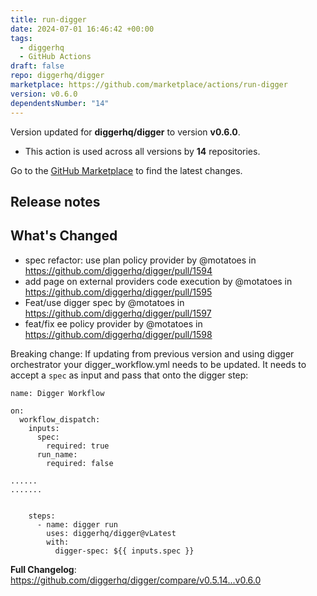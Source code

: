 ```yaml
---
title: run-digger
date: 2024-07-01 16:46:42 +00:00
tags:
  - diggerhq
  - GitHub Actions
draft: false
repo: diggerhq/digger
marketplace: https://github.com/marketplace/actions/run-digger
version: v0.6.0
dependentsNumber: "14"
---
```



Version updated for **diggerhq/digger** to version **v0.6.0**.
- This action is used across all versions by **14** repositories.

Go to the [GitHub Marketplace](https://github.com/marketplace/actions/run-digger) to find the latest changes.

## Release notes

## What's Changed
* spec refactor: use plan policy provider by @motatoes in https://github.com/diggerhq/digger/pull/1594
* add page on external providers code execution by @motatoes in https://github.com/diggerhq/digger/pull/1595
* Feat/use digger spec by @motatoes in https://github.com/diggerhq/digger/pull/1597
* feat/fix ee policy provider by @motatoes in https://github.com/diggerhq/digger/pull/1598

Breaking change: If updating from previous version and using digger orchestrator your digger_workflow.yml needs to be updated. It needs to accept a `spec` as input and pass that onto the digger step:

```
name: Digger Workflow

on:
  workflow_dispatch:
    inputs:
      spec:
        required: true
      run_name:
        required: false

......
.......


    steps:
      - name: digger run
        uses: diggerhq/digger@vLatest
        with:
          digger-spec: ${{ inputs.spec }}

```

**Full Changelog**: https://github.com/diggerhq/digger/compare/v0.5.14...v0.6.0
